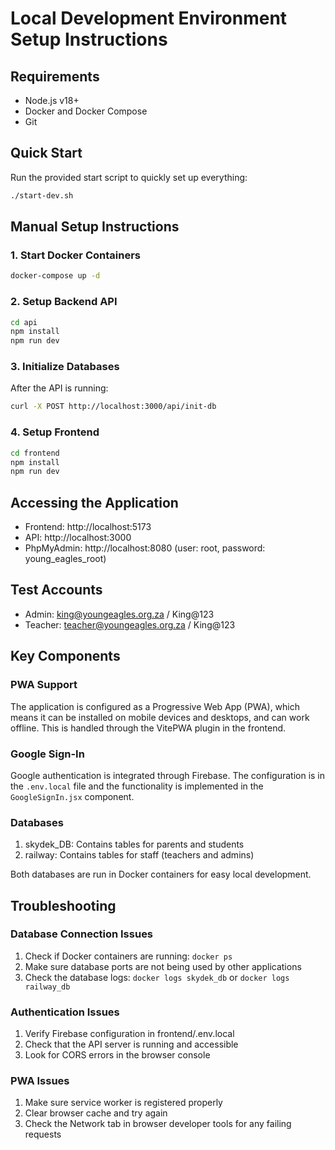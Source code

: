 # Local Development Environment Setup Instructions

## Requirements
- Node.js v18+
- Docker and Docker Compose
- Git

## Quick Start
Run the provided start script to quickly set up everything:
```bash
./start-dev.sh
```

## Manual Setup Instructions

### 1. Start Docker Containers
```bash
docker-compose up -d
```

### 2. Setup Backend API
```bash
cd api
npm install
npm run dev
```

### 3. Initialize Databases
After the API is running:
```bash
curl -X POST http://localhost:3000/api/init-db
```

### 4. Setup Frontend
```bash
cd frontend
npm install
npm run dev
```

## Accessing the Application
- Frontend: http://localhost:5173
- API: http://localhost:3000
- PhpMyAdmin: http://localhost:8080 (user: root, password: young_eagles_root)

## Test Accounts
- Admin: king@youngeagles.org.za / King@123
- Teacher: teacher@youngeagles.org.za / King@123

## Key Components

### PWA Support
The application is configured as a Progressive Web App (PWA), which means it can be installed on mobile devices and desktops, and can work offline. This is handled through the VitePWA plugin in the frontend.

### Google Sign-In
Google authentication is integrated through Firebase. The configuration is in the `.env.local` file and the functionality is implemented in the `GoogleSignIn.jsx` component.

### Databases
1. skydek_DB: Contains tables for parents and students
2. railway: Contains tables for staff (teachers and admins)

Both databases are run in Docker containers for easy local development.

## Troubleshooting

### Database Connection Issues
1. Check if Docker containers are running: `docker ps`
2. Make sure database ports are not being used by other applications
3. Check the database logs: `docker logs skydek_db` or `docker logs railway_db`

### Authentication Issues
1. Verify Firebase configuration in frontend/.env.local
2. Check that the API server is running and accessible
3. Look for CORS errors in the browser console

### PWA Issues
1. Make sure service worker is registered properly
2. Clear browser cache and try again
3. Check the Network tab in browser developer tools for any failing requests
